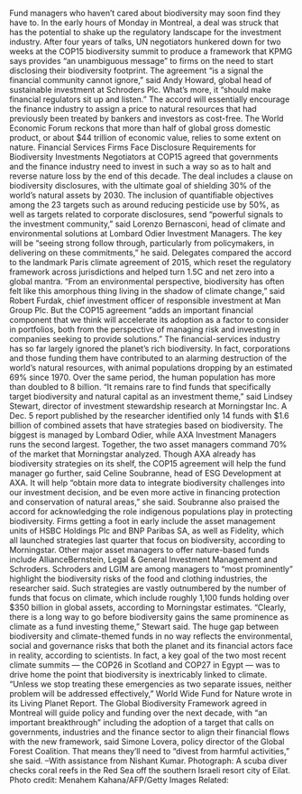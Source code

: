 Fund managers who haven’t cared about biodiversity may soon find they have to.
In the early hours of Monday in Montreal, a deal was struck that has the potential to shake up the regulatory landscape for the investment industry. After four years of talks, UN negotiators hunkered down for two weeks at the COP15 biodiversity summit to produce a framework that KPMG says provides “an unambiguous message” to firms on the need to start disclosing their biodiversity footprint.
The agreement “is a signal the financial community cannot ignore,” said Andy Howard, global head of sustainable investment at Schroders Plc. What’s more, it “should make financial regulators sit up and listen.”
The accord will essentially encourage the finance industry to assign a price to natural resources that had previously been treated by bankers and investors as cost-free. The World Economic Forum reckons that more than half of global gross domestic product, or about $44 trillion of economic value, relies to some extent on nature.
Financial Services Firms Face Disclosure Requirements for Biodiversity Investments
Negotiators at COP15 agreed that governments and the finance industry need to invest in such a way so as to halt and reverse nature loss by the end of this decade. The deal includes a clause on biodiversity disclosures, with the ultimate goal of shielding 30% of the world’s natural assets by 2030.
The inclusion of quantifiable objectives among the 23 targets such as around reducing pesticide use by 50%, as well as targets related to corporate disclosures, send “powerful signals to the investment community,” said Lorenzo Bernasconi, head of climate and environmental solutions at Lombard Odier Investment Managers. The key will be “seeing strong follow through, particularly from policymakers, in delivering on these commitments,” he said.
Delegates compared the accord to the landmark Paris climate agreement of 2015, which reset the regulatory framework across jurisdictions and helped turn 1.5C and net zero into a global mantra.
“From an environmental perspective, biodiversity has often felt like this amorphous thing living in the shadow of climate change,” said Robert Furdak, chief investment officer of responsible investment at Man Group Plc. But the COP15 agreement “adds an important financial component that we think will accelerate its adoption as a factor to consider in portfolios, both from the perspective of managing risk and investing in companies seeking to provide solutions.”
The financial-services industry has so far largely ignored the planet’s rich biodiversity. In fact, corporations and those funding them have contributed to an alarming destruction of the world’s natural resources, with animal populations dropping by an estimated 69% since 1970. Over the same period, the human population has more than doubled to 8 billion.
“It remains rare to find funds that specifically target biodiversity and natural capital as an investment theme,” said Lindsey Stewart, director of investment stewardship research at Morningstar Inc.
A Dec. 5 report published by the researcher identified only 14 funds with $1.6 billion of combined assets that have strategies based on biodiversity. The biggest is managed by Lombard Odier, while AXA Investment Managers runs the second largest. Together, the two asset managers command 70% of the market that Morningstar analyzed.
Though AXA already has biodiversity strategies on its shelf, the COP15 agreement will help the fund manager go further, said Celine Soubranne, head of ESG Development at AXA. It will help “obtain more data to integrate biodiversity challenges into our investment decision, and be even more active in financing protection and conservation of natural areas,” she said.
Soubranne also praised the accord for acknowledging the role indigenous populations play in protecting biodiversity.
Firms getting a foot in early include the asset management units of HSBC Holdings Plc and BNP Paribas SA, as well as Fidelity, which all launched strategies last quarter that focus on biodiversity, according to Morningstar. Other major asset managers to offer nature-based funds include AllianceBernstein, Legal & General Investment Management and Schroders.
Schroders and LGIM are among managers to “most prominently” highlight the biodiversity risks of the food and clothing industries, the researcher said.
Such strategies are vastly outnumbered by the number of funds that focus on climate, which include roughly 1,100 funds holding over $350 billion in global assets, according to Morningstar estimates. “Clearly, there is a long way to go before biodiversity gains the same prominence as climate as a fund investing theme,” Stewart said.
The huge gap between biodiversity and climate-themed funds in no way reflects the environmental, social and governance risks that both the planet and its financial actors face in reality, according to scientists. In fact, a key goal of the two most recent climate summits — the COP26 in Scotland and COP27 in Egypt — was to drive home the point that biodiversity is inextricably linked to climate.
“Unless we stop treating these emergencies as two separate issues, neither problem will be addressed effectively,” World Wide Fund for Nature wrote in its Living Planet Report.
The Global Biodiversity Framework agreed in Montreal will guide policy and funding over the next decade, with “an important breakthrough” including the adoption of a target that calls on governments, industries and the finance sector to align their financial flows with the new framework, said Simone Lovera, policy director of the Global Forest Coalition. That means they’ll need to “divest from harmful activities,” she said.
–With assistance from Nishant Kumar.
Photograph: A scuba diver checks coral reefs in the Red Sea off the southern Israeli resort city of Eilat. Photo credit: Menahem Kahana/AFP/Getty Images
Related: